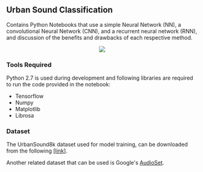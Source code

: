 ## Urban Sound Classification 

Contains Python Notebooks that use a simple Neural Network (NN), a convolutional Neural Network (CNN), and a recurrent
neural network (RNN), and discussion of the benefits and drawbacks of each respective method.

<p align="center"><img src="https://github.com/aqibsaeed/Urban-Sound-Classification/blob/master/urban-sound-spectrogram.png"/></p>

### Tools Required

Python 2.7 is used during development and following libraries are required to run the code provided in the notebook:
* Tensorflow
* Numpy
* Matplotlib
* Librosa

### Dataset

The UrbanSound8k dataset used for model training, can be downloaded from the following [[link]](https://serv.cusp.nyu.edu/projects/urbansounddataset/urbansound8k.html).

Another related dataset that can be used is Google's [AudioSet](https://research.google.com/audioset/).
